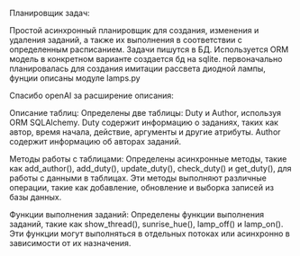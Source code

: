 Планировщик задач:

Простой асинхронный планировщик для создания, изменения и удаления заданий, а также их выполнения в соответствии с определенным расписанием.
Задачи пишутся в БД.
Используется ORM  модель в конкретном варианте создается бд на sqlite.
первоначально планировалась  для создания имитации рассвета диодной лампы, фунции описаны модуле lamps.py

Спасибо openAI за расширение описания:

Описание таблиц:
Определены две таблицы: Duty и Author, используя ORM SQLAlchemy.
Duty содержит информацию о заданиях, таких как автор, время начала, действие, аргументы и другие атрибуты.
Author содержит информацию об авторах заданий.

Методы работы с таблицами:
Определены асинхронные методы, такие как add_author(), add_duty(), update_duty(), check_duty() и get_duty(), для работы с данными в таблицах.
Эти методы выполняют различные операции, такие как добавление, обновление и выборка записей из базы данных.

Функции выполнения заданий:
Определены функции выполнения заданий, такие как show_thread(), sunrise_hue(), lamp_off() и lamp_on().
Эти функции могут выполняться в отдельных потоках или асинхронно в зависимости от их назначения.

